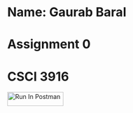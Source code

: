 # Name: Gaurab Baral
# Assignment 0
# CSCI 3916

[<img src="https://run.pstmn.io/button.svg" alt="Run In Postman" style="width: 128px; height: 32px;">](https://app.getpostman.com/run-collection/41738468-c01be21a-5209-499a-98e1-55d8b469f402?action=collection%2Ffork&source=rip_markdown&collection-url=entityId%3D41738468-c01be21a-5209-499a-98e1-55d8b469f402%26entityType%3Dcollection%26workspaceId%3D8e5661a6-a63a-4245-9c5c-1f2c691db6cc#?env%5BBook%20Search%20Env%5D=W3sia2V5IjoiYm9va190aXRsZSIsInZhbHVlIjoiVHVyaW5nIiwiZW5hYmxlZCI6dHJ1ZSwidHlwZSI6ImRlZmF1bHQiLCJzZXNzaW9uVmFsdWUiOiJUdXJpbmciLCJjb21wbGV0ZVNlc3Npb25WYWx1ZSI6IlR1cmluZyIsInNlc3Npb25JbmRleCI6MH0seyJrZXkiOiJib29rX2lkIiwidmFsdWUiOiIiLCJlbmFibGVkIjp0cnVlLCJ0eXBlIjoiZGVmYXVsdCIsInNlc3Npb25WYWx1ZSI6IjBaNExFQUFBUUJBSiIsImNvbXBsZXRlU2Vzc2lvblZhbHVlIjoiMFo0TEVBQUFRQkFKIiwic2Vzc2lvbkluZGV4IjoxfV0=)
